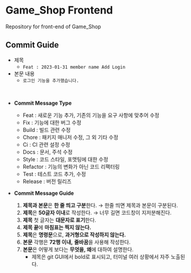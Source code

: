 # Game_Shop Frontend
Repository for front-end of Game_Shop

## Commit Guide
- 제목
    - `Feat : 2023-01-31 member name Add Login`
- 본문 내용 
    - `로그인 기능을 추가했습니다.`   

<br>

- **Commit Message Type**
    - Feat : 새로운 기능 추가, 기존의 기능을 요구 사항에 맞추어 수정
    - Fix : 기능에 대한 버그 수정
    - Build : 빌드 관련 수정
    - Chore : 패키지 매니저 수정, 그 외 기타 수정
    - Ci : CI 관련 설정 수정
    - Docs : 문서, 주석 수정
    - Style : 코드 스타일, 포맷팅에 대한 수정
    - Refactor : 기능의 변화가 아닌 코드 리팩터링
    - Test : 테스트 코드 추가, 수정
    - Release : 버전 릴리즈

- **Commit Message Guide**
    1. **제목과 본문**은 **한 줄 띄고 구분**한다. → 한줄 띄면 제목과 본문이 구분된다. 
    2. **제목**은 **50글자 이내**로 작성한다. → 너무 길면 코드창이 지저분해진다. 
    3. **제목** 첫 글자는 **대문자로 표기**한다. 
    4. **제목 끝**에 **마침표는 찍지 않는다.**
    5. **제목**은 **명령문**으로, **과거형으로 작성하지 않는다.**
    6. **본문** 각행은 **72행 이내,** **줄바꿈**을 사용해 작성한다.
    7. **본문**은 어떻게 보다는 **무엇을, 왜**에 대하여 설명한다.
        - 제목은 git GUI에서 bold로 표시되고, 터미널 여러 상황에서 자주 노출된다.
